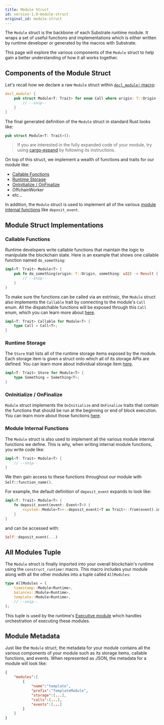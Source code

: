 ```yaml
---
title: Module Struct
id: version-1.0-module-struct
original_id: module-struct
---
```


The `Module` struct is the backbone of each Substrate runtime module. It wraps a set of useful functions and implementations which is either written by runtime developer or generated by the macros with Substrate. 

This page will explore the various components of the `Module` struct to help gain a better understanding of how it all works together.

## Components of the Module Struct

Let's recall how we declare a raw `Module` struct within [`decl_module!` macro](runtime/macros/decl_module.md):

```rust
decl_module! {
    pub struct Module<T: Trait> for enum Call where origin: T::Origin {
        // --snip--
    }
}
```

The final generated definition of the `Module` struct in standard Rust looks like:

```rust
pub struct Module<T: Trait>();
```

> If you are interested in the fully expanded code of your module, try using [cargo-expand](https://github.com/dtolnay/cargo-expand) by following its instructions.

On top of this struct, we implement a wealth of functions and traits for our module like:
* [Callable Functions](#callable-functions)
* [Runtime Storage](#runtime-storage)
* [OnInitialize / OnFinalize](#oninitialize-onfinalize)
* OffchainWorker
* etc...

In addition, the `Module` struct is used to implement all of the various [module internal functions](#module-internal-functions) like `deposit_event`.

## Module Struct Implementations

### Callable Functions

Runtime developers write callable functions that maintain the logic to manipulate the blockchain state. Here is an example that shows one callable function named `do_something`:

```rust
impl<T: Trait> Module<T> {
    pub fn do_something(origin: T::Origin, something: u32) -> Result {
        // --snip--
    }
}
```

To make sure the functions can be called via an extrinsic, the `Module` struct also implements the `Callable` trait by connecting to the module's `Call` enum. All the dispatchable functions will be exposed through this `Call` enum, which you can learn more about [here](runtime/types/call-enum.md).

```rust
impl<T: Trait> Callable for Module<T> {
    type Call = Call<T>;
}
```

### Runtime Storage

The `Store` trait lists all of the runtime storage items exposed by the module. Each storage item is given a struct onto which all of its storage APIs are defined. You can learn more about individual storage item [here](https://stackoverflow.com/questions/56599293/what-is-the-purpose-of-pub-in-decl-storage).

<!-- TODO: Create dedicated documentation for individual storage items and update link above. -->

```rust
impl<T: Trait> Store for Module<T> {
    type Something = Something<T>;
}
```

### OnInitialize / OnFinalize
`Module` struct implements the `OnInitialize` and `OnFinalize` traits that contain the functions that should be run at the beginning or end of block execution. You can learn more about those functions [here](runtime/macros/decl_module.md#on_initialise-and-on_finalise).

### Module Internal Functions

The `Module` struct is also used to implement all the various module internal functions we define. This is why, when writing internal module functions, you write code like:
```rust
impl<T: Trait> Module<T> {
    // --snip--
}
``` 

We then gain access to these functions throughout our module with `Self::function_name()`.

For example, the default definition of `deposit_event` expands to look like:

```rust
impl<T: Trait> Module<T> {
    fn deposit_event(event: Event<T>) {
        <system::Module<T>>::deposit_event(<T as Trait>::from(event).into());
    }
}
```

and can be accessed with:
```rust
Self::deposit_event(...)
```

## All Modules Tuple

The `Module` struct is finally imported into your overall blockchain's runtime using the `construct_runtime!` macro. This macro includes your module along with all the other modules into a tuple called `AllModules`:

```rust
type AllModules = (
    timestamp::Module<Runtime>, 
    balances::Module<Runtime>, 
    template::Module<Runtime>, 
    // --snip--
);
```

This tuple is used by the runtime's [Executive module](https://substrate.dev/rustdocs/master/srml_executive/index.html) which handles orchestration of executing these modules.

## Module Metadata

Just like the `Module` struct, the metadata for your module contains all the various components of your module such as its storage items, callable functions, and events. When represented as JSON, the metadata for a module will look like:

```json
{
    "modules":[
        {
            "name":"template",
            "prefix":"TemplateModule",
            "storage":[...],
            "calls":[...],
            "events":[...]
        }
    ]
}
```

<!-- TODO: link to the runtime metadata page -->
